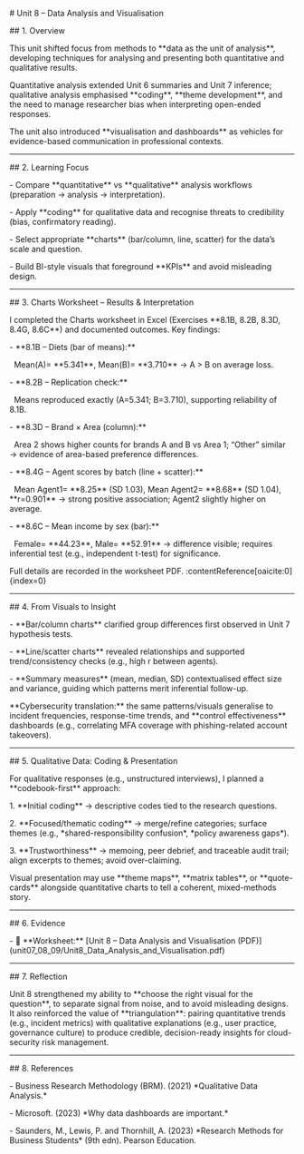 \# Unit 8 – Data Analysis and Visualisation



\## 1. Overview

This unit shifted focus from methods to \*\*data as the unit of analysis\*\*, developing techniques for analysing and presenting both quantitative and qualitative results.  

Quantitative analysis extended Unit 6 summaries and Unit 7 inference; qualitative analysis emphasised \*\*coding\*\*, \*\*theme development\*\*, and the need to manage researcher bias when interpreting open-ended responses.  

The unit also introduced \*\*visualisation and dashboards\*\* as vehicles for evidence-based communication in professional contexts.



---



\## 2. Learning Focus

\- Compare \*\*quantitative\*\* vs \*\*qualitative\*\* analysis workflows (preparation → analysis → interpretation).  

\- Apply \*\*coding\*\* for qualitative data and recognise threats to credibility (bias, confirmatory reading).  

\- Select appropriate \*\*charts\*\* (bar/column, line, scatter) for the data’s scale and question.  

\- Build BI-style visuals that foreground \*\*KPIs\*\* and avoid misleading design.



---



\## 3. Charts Worksheet – Results \& Interpretation

I completed the Charts worksheet in Excel (Exercises \*\*8.1B, 8.2B, 8.3D, 8.4G, 8.6C\*\*) and documented outcomes. Key findings:



\- \*\*8.1B – Diets (bar of means):\*\*  

&nbsp; Mean(A)= \*\*5.341\*\*, Mean(B)= \*\*3.710\*\* → A > B on average loss.



\- \*\*8.2B – Replication check:\*\*  

&nbsp; Means reproduced exactly (A=5.341; B=3.710), supporting reliability of 8.1B.



\- \*\*8.3D – Brand × Area (column):\*\*  

&nbsp; Area 2 shows higher counts for brands A and B vs Area 1; “Other” similar → evidence of area-based preference differences.



\- \*\*8.4G – Agent scores by batch (line + scatter):\*\*  

&nbsp; Mean Agent1= \*\*8.25\*\* (SD 1.03), Mean Agent2= \*\*8.68\*\* (SD 1.04), \*\*r=0.901\*\* → strong positive association; Agent2 slightly higher on average.



\- \*\*8.6C – Mean income by sex (bar):\*\*  

&nbsp; Female= \*\*44.23\*\*, Male= \*\*52.91\*\* → difference visible; requires inferential test (e.g., independent t-test) for significance.



Full details are recorded in the worksheet PDF. :contentReference\[oaicite:0]{index=0}



---



\## 4. From Visuals to Insight

\- \*\*Bar/column charts\*\* clarified group differences first observed in Unit 7 hypothesis tests.  

\- \*\*Line/scatter charts\*\* revealed relationships and supported trend/consistency checks (e.g., high r between agents).  

\- \*\*Summary measures\*\* (mean, median, SD) contextualised effect size and variance, guiding which patterns merit inferential follow-up.



\*\*Cybersecurity translation:\*\* the same patterns/visuals generalise to incident frequencies, response-time trends, and \*\*control effectiveness\*\* dashboards (e.g., correlating MFA coverage with phishing-related account takeovers).



---



\## 5. Qualitative Data: Coding \& Presentation

For qualitative responses (e.g., unstructured interviews), I planned a \*\*codebook-first\*\* approach:

1\. \*\*Initial coding\*\* → descriptive codes tied to the research questions.  

2\. \*\*Focused/thematic coding\*\* → merge/refine categories; surface themes (e.g., \*shared-responsibility confusion\*, \*policy awareness gaps\*).  

3\. \*\*Trustworthiness\*\* → memoing, peer debrief, and traceable audit trail; align excerpts to themes; avoid over-claiming.



Visual presentation may use \*\*theme maps\*\*, \*\*matrix tables\*\*, or \*\*quote-cards\*\* alongside quantitative charts to tell a coherent, mixed-methods story.



---



\## 6. Evidence

\- 📄 \*\*Worksheet:\*\* \[Unit 8 – Data Analysis and Visualisation (PDF)](unit07\_08\_09/Unit8\_Data\_Analysis\_and\_Visualisation.pdf)



---



\## 7. Reflection

Unit 8 strengthened my ability to \*\*choose the right visual for the question\*\*, to separate signal from noise, and to avoid misleading designs. It also reinforced the value of \*\*triangulation\*\*: pairing quantitative trends (e.g., incident metrics) with qualitative explanations (e.g., user practice, governance culture) to produce credible, decision-ready insights for cloud-security risk management.



---



\## 8. References

\- Business Research Methodology (BRM). (2021) \*Qualitative Data Analysis.\*  

\- Microsoft. (2023) \*Why data dashboards are important.\*  

\- Saunders, M., Lewis, P. and Thornhill, A. (2023) \*Research Methods for Business Students\* (9th edn). Pearson Education.  



